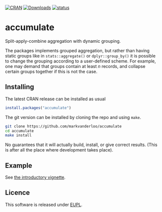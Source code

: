 
[![CRAN](http://www.r-pkg.org/badges/version/accumulate)](http://cran.r-project.org/package=accumulate/)
[![Downloads](https://cranlogs.r-pkg.org/badges/accumulate)](http://cran.r-project.org/package=accumulate/)
[![status](https://tinyverse.netlify.com/badge/accumulate)](https://CRAN.R-project.org/package=accumulate)

# accumulate

Split-apply-combine aggregation with dynamic grouping. 

The packages implements grouped aggregation, but rather than having static
groups like in `stats::aggregate()` or `dplyr::group_by()` it is possible to
change the grouping according to a user-defined scheme. For example, one may
demand that groups contain at least _n_ records, and collapse certain groups
together if this is not the case.


## Installing

The latest CRAN release can be installed as usual
```r
install.packages("accumulate")
```

The git version can be installed by cloning the repo and using `make`.

```bash
git clone https://github.com/markvanderloo/accumulate
cd accumulate
make install
```

No guarantees that it will actually build, install, or give correct results.
(This is after all the place where development takes place).


## Example

See [the introductory vignette](pkg/vignettes/introduction.md).


## Licence

This software is released under [EUPL](https://commission.europa.eu/content/european-union-public-licence_en).



